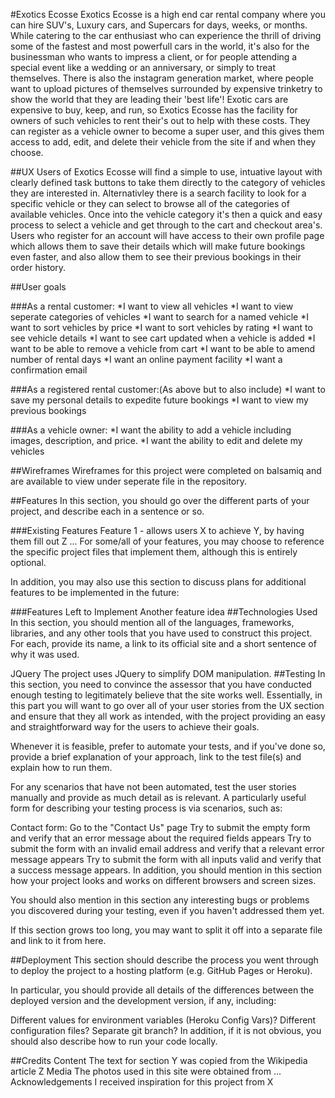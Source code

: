 #Exotics Ecosse
Exotics Ecosse is a high end car rental company where you can hire SUV's, Luxury cars, and Supercars for days, weeks, or months.
While catering to the car enthusiast who can experience the thrill of driving some of the fastest and most powerfull cars in the world,
it's also for the businessman who wants to impress a client, or for people attending a special event like a wedding or an anniversary,
or simply to treat themselves.
There is also the instagram generation market, where people want to upload pictures of themselves surrounded by expensive trinketry to
show the world that they are leading their 'best life'!
Exotic cars are expensive to buy, keep, and run, so Exotics Ecosse has the facility for owners of such vehicles to rent their's out
to help with these costs.
They can register as a vehicle owner to become a super user, and this gives them access to add, edit, and delete their vehicle 
from the site if and when they choose.

##UX
Users of Exotics Ecosse will find a simple to use, intuative layout with clearly defined task buttons to take them directly to the 
category of vehicles they are interested in. Alternativley there is a search facility to look for a specific vehicle or they can
select to browse all of the categories of available vehicles. Once into the vehicle category it's then a quick and easy process
to select a vehicle and get through to the cart and checkout area's. Users who register for an account will have access to their
own profile page which allows them to save their details which will make future bookings even faster, and also allow them to
see their previous bookings in their order history.

##User goals

###As a rental customer:
*I want to view all vehicles
*I want to view seperate categories of vehicles
*I want to search for a named vehicle
*I want to sort vehicles by price
*I want to sort vehicles by rating
*I want to see vehicle details
*I want to see cart updated when a vehicle is added 
*I want to be able to remove a vehicle from cart
*I want to be able to amend number of rental days
*I want an online payment facility
*I want a confirmation email 

###As a registered rental customer:(As above but to also include)
*I want to save my personal details to expedite future bookings
*I want to view my previous bookings

###As a vehicle owner:
*I want the ability to add a vehicle including images, description, and price.
*I want the ability to edit and delete my vehicles

##Wireframes 
Wireframes for this project were completed on balsamiq and are available to view under seperate file in the repository.

##Features
In this section, you should go over the different parts of your project, and describe each in a sentence or so.

###Existing Features
Feature 1 - allows users X to achieve Y, by having them fill out Z
...
For some/all of your features, you may choose to reference the specific project files that implement them, although this is entirely optional.

In addition, you may also use this section to discuss plans for additional features to be implemented in the future:

###Features Left to Implement
Another feature idea
##Technologies Used
In this section, you should mention all of the languages, frameworks, libraries, and any other tools that you have used to construct this project. For each, provide its name, a link to its official site and a short sentence of why it was used.

JQuery
The project uses JQuery to simplify DOM manipulation.
##Testing
In this section, you need to convince the assessor that you have conducted enough testing to legitimately believe that the site works well. Essentially, in this part you will want to go over all of your user stories from the UX section and ensure that they all work as intended, with the project providing an easy and straightforward way for the users to achieve their goals.

Whenever it is feasible, prefer to automate your tests, and if you've done so, provide a brief explanation of your approach, link to the test file(s) and explain how to run them.

For any scenarios that have not been automated, test the user stories manually and provide as much detail as is relevant. A particularly useful form for describing your testing process is via scenarios, such as:

Contact form:
Go to the "Contact Us" page
Try to submit the empty form and verify that an error message about the required fields appears
Try to submit the form with an invalid email address and verify that a relevant error message appears
Try to submit the form with all inputs valid and verify that a success message appears.
In addition, you should mention in this section how your project looks and works on different browsers and screen sizes.

You should also mention in this section any interesting bugs or problems you discovered during your testing, even if you haven't addressed them yet.

If this section grows too long, you may want to split it off into a separate file and link to it from here.

##Deployment
This section should describe the process you went through to deploy the project to a hosting platform (e.g. GitHub Pages or Heroku).

In particular, you should provide all details of the differences between the deployed version and the development version, if any, including:

Different values for environment variables (Heroku Config Vars)?
Different configuration files?
Separate git branch?
In addition, if it is not obvious, you should also describe how to run your code locally.

##Credits
Content
The text for section Y was copied from the Wikipedia article Z
Media
The photos used in this site were obtained from ...
Acknowledgements
I received inspiration for this project from X
